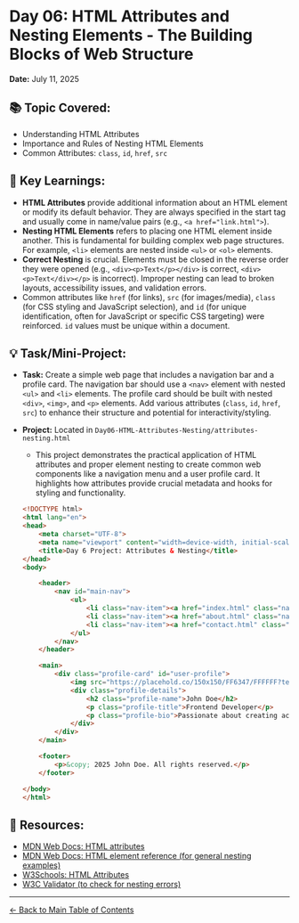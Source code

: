 # Day 06: HTML Attributes and Nesting Elements - The Building Blocks of Web Structure

**Date:** July 11, 2025

## 📚 Topic Covered:

  * Understanding HTML Attributes
  * Importance and Rules of Nesting HTML Elements
  * Common Attributes: `class`, `id`, `href`, `src`

## 📝 Key Learnings:

  * **HTML Attributes** provide additional information about an HTML element or modify its default behavior. They are always specified in the start tag and usually come in name/value pairs (e.g., `<a href="link.html">`).
  * **Nesting HTML Elements** refers to placing one HTML element inside another. This is fundamental for building complex web page structures. For example, `<li>` elements are nested inside `<ul>` or `<ol>` elements.
  * **Correct Nesting** is crucial. Elements must be closed in the reverse order they were opened (e.g., `<div><p>Text</p></div>` is correct, `<div><p>Text</div></p>` is incorrect). Improper nesting can lead to broken layouts, accessibility issues, and validation errors.
  * Common attributes like `href` (for links), `src` (for images/media), `class` (for CSS styling and JavaScript selection), and `id` (for unique identification, often for JavaScript or specific CSS targeting) were reinforced. `id` values must be unique within a document.

## 💡 Task/Mini-Project:

  * **Task:** Create a simple web page that includes a navigation bar and a profile card. The navigation bar should use a `<nav>` element with nested `<ul>` and `<li>` elements. The profile card should be built with nested `<div>`, `<img>`, and `<p>` elements. Add various attributes (`class`, `id`, `href`, `src`) to enhance their structure and potential for interactivity/styling.

  * **Project:** Located in `Day06-HTML-Attributes-Nesting/attributes-nesting.html`

      * This project demonstrates the practical application of HTML attributes and proper element nesting to create common web components like a navigation menu and a user profile card. It highlights how attributes provide crucial metadata and hooks for styling and functionality.

    <!-- end list -->

    ```html
    <!DOCTYPE html>
    <html lang="en">
    <head>
        <meta charset="UTF-8">
        <meta name="viewport" content="width=device-width, initial-scale=1.0">
        <title>Day 6 Project: Attributes & Nesting</title>
    </head>
    <body>

        <header>
            <nav id="main-nav">
                <ul>
                    <li class="nav-item"><a href="index.html" class="nav-link">Home</a></li>
                    <li class="nav-item"><a href="about.html" class="nav-link">About</a></li>
                    <li class="nav-item"><a href="contact.html" class="nav-link">Contact</a></li>
                </ul>
            </nav>
        </header>

        <main>
            <div class="profile-card" id="user-profile">
                <img src="https://placehold.co/150x150/FF6347/FFFFFF?text=Profile" alt="User Profile Picture" class="profile-img">
                <div class="profile-details">
                    <h2 class="profile-name">John Doe</h2>
                    <p class="profile-title">Frontend Developer</p>
                    <p class="profile-bio">Passionate about creating accessible and user-friendly web experiences.</p>
                </div>
            </div>
        </main>

        <footer>
            <p>&copy; 2025 John Doe. All rights reserved.</p>
        </footer>

    </body>
    </html>
    ```

## 🔗 Resources:

  * [MDN Web Docs: HTML attributes](https://developer.mozilla.org/en-US/docs/Web/HTML/Attributes)
  * [MDN Web Docs: HTML element reference (for general nesting examples)](https://developer.mozilla.org/en-US/docs/Web/HTML/Element)
  * [W3Schools: HTML Attributes](https://www.w3schools.com/html/html_attributes.asp)
  * [W3C Validator (to check for nesting errors)](https://validator.w3.org/)

-----

[← Back to Main Table of Contents](../README.md)